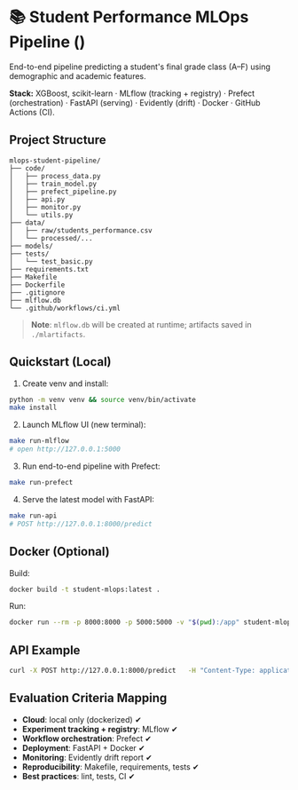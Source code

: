 # 📚 Student Performance MLOps Pipeline ()

End-to-end pipeline predicting a student's final grade class (A–F) using demographic and academic features.

**Stack:** XGBoost, scikit-learn · MLflow (tracking + registry) · Prefect (orchestration) · FastAPI (serving) · Evidently (drift) · Docker · GitHub Actions (CI).

## Project Structure
```
mlops-student-pipeline/
├── code/
│   ├── process_data.py
│   ├── train_model.py
│   ├── prefect_pipeline.py
│   ├── api.py
│   ├── monitor.py
│   └── utils.py
├── data/
│   ├── raw/students_performance.csv
│   └── processed/...
├── models/
├── tests/
│   └── test_basic.py
├── requirements.txt
├── Makefile
├── Dockerfile
├── .gitignore
├── mlflow.db
└── .github/workflows/ci.yml
```

> **Note**: `mlflow.db` will be created at runtime; artifacts saved in `./mlartifacts`.

## Quickstart (Local)

1) Create venv and install:
```bash
python -m venv venv && source venv/bin/activate
make install
```

2) Launch MLflow UI (new terminal):
```bash
make run-mlflow
# open http://127.0.0.1:5000
```

3) Run end-to-end pipeline with Prefect:
```bash
make run-prefect
```

4) Serve the latest model with FastAPI:
```bash
make run-api
# POST http://127.0.0.1:8000/predict
```

## Docker (Optional)

Build:
```bash
docker build -t student-mlops:latest .
```

Run:
```bash
docker run --rm -p 8000:8000 -p 5000:5000 -v "$(pwd):/app" student-mlops:latest
```

## API Example
```bash
curl -X POST http://127.0.0.1:8000/predict   -H "Content-Type: application/json"   -d '{"gender":"female","ethnicity":"group B","parent_education":"bachelor","lunch":"standard","test_prep":"completed","math_score":72,"reading_score":90,"writing_score":88}'
```

## Evaluation Criteria Mapping
- **Cloud**: local only (dockerized) ✔
- **Experiment tracking + registry**: MLflow ✔
- **Workflow orchestration**: Prefect ✔
- **Deployment**: FastAPI + Docker ✔
- **Monitoring**: Evidently drift report ✔
- **Reproducibility**: Makefile, requirements, tests ✔
- **Best practices**: lint, tests, CI ✔
